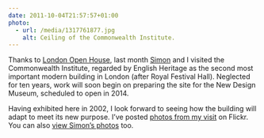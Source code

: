 ```yaml
---
date: 2011-10-04T21:57:57+01:00
photo:
  - url: /media/1317761877.jpg
    alt: Ceiling of the Commonwealth Institute.
---
```

Thanks to [London Open House][1], last month [Simon][2] and I visited the Commonwealth Institute, regarded by English Heritage as the second most important modern building in London (after Royal Festival Hall). Neglected for ten years, work will soon begin on preparing the site for the New Design Museum, scheduled to open in 2014.

Having exhibited here in 2002, I look forward to seeing how the building will adapt to meet its new purpose. I’ve posted [photos from my visit][3] on Flickr. You can also [view Simon’s photos][4] too.

[1]: https://openhouselondon.org.uk
[2]: http://riseofthemonkeys.co.uk/
[3]: https://www.flickr.com/photos/paulrobertlloyd/sets/72157627812094542/
[4]: https://www.flickr.com/photos/rocky1980/sets/72157627686115321/
